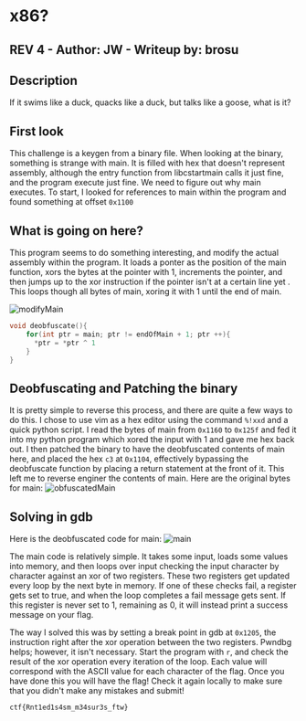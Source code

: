 #  x86? 
## REV 4 - Author: JW - Writeup by: brosu
## Description

If it swims like a duck, quacks like a duck, but talks like a goose, what is it?

## First look

This challenge is a keygen from a binary file. When looking at the binary, something is strange with main. It is filled with hex that doesn't represent assembly, although the entry function from libcstartmain calls it just fine, and the program execute just fine. We need to figure out why main executes. To start, I looked for references to main within the program and found something at offset ``0x1100``

## What is going on here?

This program seems to do something interesting, and modify the actual assembly within the program. It loads a ponter as the position of the main function, xors the bytes at the pointer with 1, increments the pointer, and then jumps up to the xor instruction if the pointer isn't at a certain line yet . This loops though all bytes of main, xoring it with 1 until the end of main.

![modifyMain](https://github.com/brothersw/bxmctf-2023-writeups/assets/59877252/0d249968-aa4f-40f8-9c19-467003b29f8b)

```C
void deobfuscate(){
	for(int ptr = main; ptr != endOfMain + 1; ptr ++){
	  *ptr = *ptr ^ 1
	}
}
```

## Deobfuscating and Patching the binary

It is pretty simple to reverse this process, and there are quite a few ways to do this. I chose to use vim as a hex editor using the command ``%!xxd`` and a quick python script. I read the bytes of main from ``0x1160`` to ``0x125f`` and fed it into my python program which xored the input with 1 and gave me hex back out. I then patched the binary to have the deobfuscated contents of main here, and placed the hex ``c3`` at ``0x1104``, effectively bypassing the deobfuscate function by placing a return statement at the front of it. This left me to reverse enginer the contents of main.
Here are the original bytes for main:
![obfuscatedMain](https://github.com/brothersw/bxmctf-2023-writeups/assets/59877252/906abd38-6457-422e-83c5-11cf983fc42b)

## Solving in gdb

Here is the deobfuscated code for main:
![main](https://github.com/brothersw/bxmctf-2023-writeups/assets/59877252/94a6578a-f0e9-4277-b9c3-37d33c7df63a)

The main code is relatively simple. It takes some input, loads some values into memory, and then loops over input checking the input character by character against an xor of two registers. These two registers get updated every loop by the next byte in memory. If one of these checks fail, a register gets set to true, and when the loop completes a fail message gets sent. If this register is never set to 1, remaining as 0, it will instead print a success message on your flag.

The way I solved this was by setting a break point in gdb at ``0x1205``, the instruction right after the xor operation between the two registers. Pwndbg helps; however, it isn't necessary. Start the program with ``r``, and check the result of the xor operation every iteration of the loop. Each value will correspond with the ASCII value for each character of the flag. Once you have done this you will have the flag! Check it again locally to make sure that you didn't make any mistakes and submit!

``ctf{Rnt1ed1s4sm_m34sur3s_ftw}``
